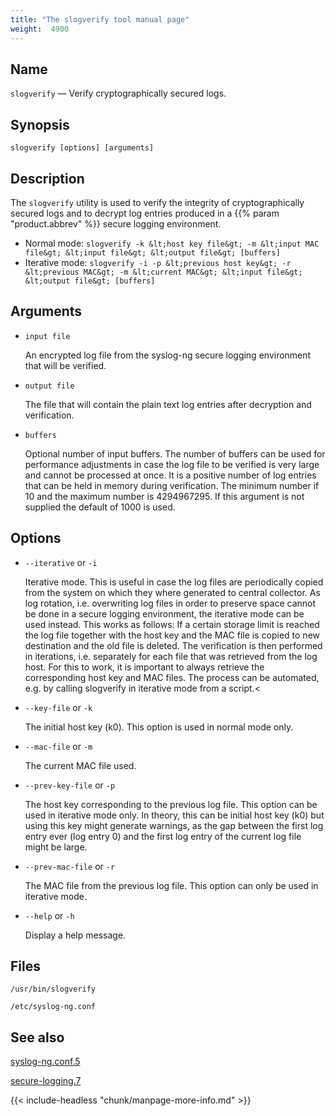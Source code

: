 ```yaml
---
title: "The slogverify tool manual page"
weight:  4900
---
```

<!-- DISCLAIMER: This file is based on the syslog-ng Open Source Edition documentation https://github.com/balabit/syslog-ng-ose-guides/commit/2f4a52ee61d1ea9ad27cb4f3168b95408fddfdf2 and is used under the terms of The syslog-ng Open Source Edition Documentation License. The file has been modified by Axoflow. -->

<span id="slogverify.1"></span>

## Name

`slogverify` — Verify cryptographically secured logs.

## Synopsis

`slogverify [options] [arguments]`

## Description

The `slogverify` utility is used to verify the integrity of cryptographically secured logs and to decrypt log entries produced in a {{% param "product.abbrev" %}} secure logging environment.

- Normal mode: `slogverify -k &lt;host key file&gt; -m &lt;input MAC file&gt; &lt;input file&gt; &lt;output file&gt; [buffers]`
- Iterative mode: `slogverify -i -p &lt;previous host key&gt; -r &lt;previous MAC&gt; -m &lt;current MAC&gt; &lt;input file&gt; &lt;output file&gt; [buffers]`

## Arguments

- `input file`

    An encrypted log file from the syslog-ng secure logging environment that will be verified.

- `output file`

    The file that will contain the plain text log entries after decryption and verification.

- `buffers`

    Optional number of input buffers. The number of buffers can be used for performance adjustments in case the log file to be verified is very large and cannot be processed at once. It is a positive number of log entries that can be held in memory during verification. The minimum number if 10 and the maximum number is 4294967295. If this argument is not supplied the default of 1000 is used.

## Options

- `--iterative` or `-i`

    Iterative mode. This is useful in case the log files are periodically copied from the system on which they where generated to central collector. As log rotation, i.e. overwriting log files in order to preserve space cannot be done in a secure logging environment, the iterative mode can be used instead. This works as follows: If a certain storage limit is reached the log file together with the host key and the MAC file is copied to new destination and the old file is deleted. The verification is then performed in iterations, i.e. separately for each file that was retrieved from the log host. For this to work, it is important to always retrieve the corresponding host key and MAC files. The process can be automated, e.g. by calling slogverify in iterative mode from a script.<

- `--key-file` or `-k`

    The initial host key (k0). This option is used in normal mode only.

- `--mac-file` or `-m`

    The current MAC file used.

- `--prev-key-file` or `-p`

    The host key corresponding to the previous log file. This option can be used in iterative mode only. In theory, this can be initial host key (k0) but using this key might generate warnings, as the gap between the first log entry ever (log entry 0) and the first log entry of the current log file might be large.

- `--prev-mac-file` or `-r`

    The MAC file from the previous log file. This option can only be used in iterative mode.

- `--help` or `-h`

    Display a help message.

## Files

`/usr/bin/slogverify`

`/etc/syslog-ng.conf`

## See also

[syslog-ng.conf.5](https://axoflow.com/docs/axosyslog-core/app-man-syslog-ng/syslog-ng.conf.5/)

[secure-logging.7](https://axoflow.com/docs/axosyslog-core/app-man-syslog-ng/secure-logging.7/)

{{< include-headless "chunk/manpage-more-info.md" >}}

